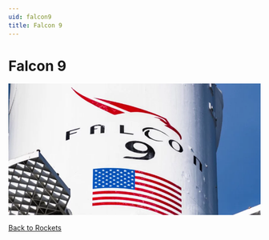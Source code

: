 ```yaml
---
uid: falcon9
title: Falcon 9
---
```

# Falcon 9

![Falcon 9](images/falcon9.jpg)


[Back to Rockets](index.md)

